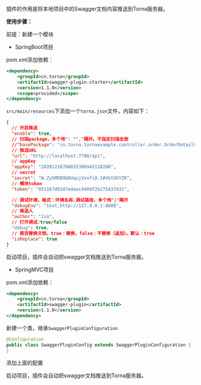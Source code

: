 插件的作用是将本地项目中的Swagger文档内容推送到Torna服务器。

**使用步骤：**

前提：新建一个模块

- SpringBoot项目

pom.xml添加依赖：

```xml
<dependency>
    <groupId>cn.torna</groupId>
    <artifactId>swagger-plugin-starter</artifactId>
    <version>1.1.0</version>
    <scope>provided</scope>
</dependency>
```

`src/main/resources`下添加一个`torna.json`文件，内容如下：

```json
{
  // 开启推送
  "enable": true,
  // 扫描package，多个用": "","隔开。不指定扫描全部
  //"basePackage": "cn.torna.tornaexample.controller.order.OrderDetailController",
  // 推送URL
  "url": "http://localhost:7700/api",
  // appKey
  "appKey": "20201216788835306945118208",
  // secret
  "secret": "W.ZyGMOB9Q0UqujVxnfi@.I#V&tUUYZR",
  // 模块token
  "token": "931167d9347e4aec9409f2b275437431",

  // 调试环境，格式：环境名称,调试路径，多个用"|"隔开
  "debugEnv": "test,http://127.0.0.1:8088",
  // 推送人
  "author": "Jim",
  // 打开调试:true/false
  "debug": true,
  // 是否替换文档，true：替换，false：不替换（追加）。默认：true
  "isReplace": true
}
```

启动项目，插件会自动把swagger文档推送到Torna服务器。

- SpringMVC项目

pom.xml添加依赖：

```xml
<dependency>
    <groupId>cn.torna</groupId>
    <artifactId>swagger-plugin</artifactId>
    <version>1.1.0</version>
</dependency>
```

新建一个类，继承`SwaggerPluginConfiguration`

```java
@Configuration
public class SwaggerPluginConfig extends SwaggerPluginConfiguration {
}
```

添加上面的配置

启动项目，插件会自动把swagger文档推送到Torna服务器。